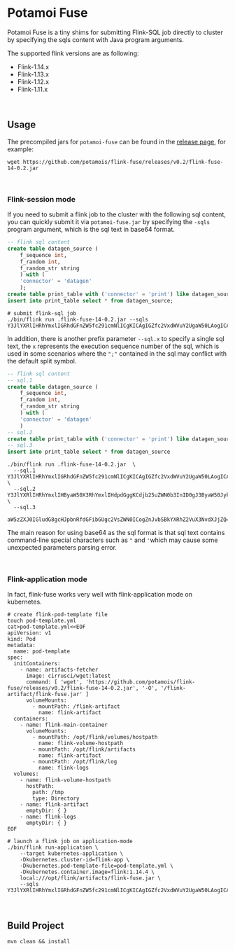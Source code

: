 # Potamoi Fuse

Potamoi Fuse is a tiny shims for submitting Flink-SQL job directly to cluster by specifying the sqls content with Java program arguments.

The supported flink versions are as following:

* Flink-1.14.x
* Flink-1.13.x
* Flink-1.12.x
* Flink-1.11.x

<br>

## Usage

The precompiled jars for `potamoi-fuse` can be found in the [release page](https://github.com/potamois/flink-fuse/releases), for example:

```shell
wget https://github.com/potamois/flink-fuse/releases/v0.2/flink-fuse-14-0.2.jar
```

<br>

### Flink-session mode

If you need to submit a flink job to the cluster with the following sql content,  you can quickly submit it via `potamoi-fuse.jar` by specifying the `-sqls`  program argument, which is the sql text in base64 format.

```sql
-- flink sql content
create table datagen_source (
    f_sequence int,
    f_random int,
    f_random_str string
    ) with (
    'connector' = 'datagen'
    );
create table print_table with ('connector' = 'print') like datagen_source (excluding all);
insert into print_table select * from datagen_source;
```

```shell
# submit flink-sql job
./bin/flink run .flink-fuse-14-0.2.jar --sqls Y3JlYXRlIHRhYmxlIGRhdGFnZW5fc291cmNlICgKICAgIGZfc2VxdWVuY2UgaW50LAogICAgZl9yYW5kb20gaW50LAogICAgZl9yYW5kb21fc3RyIHN0cmluZwogICAgKSB3aXRoICgKICAgICdjb25uZWN0b3InID0gJ2RhdGFnZW4nCiAgICApOwpjcmVhdGUgdGFibGUgcHJpbnRfdGFibGUgd2l0aCAoJ2Nvbm5lY3RvcicgPSAncHJpbnQnKSBsaWtlIGRhdGFnZW5fc291cmNlIChleGNsdWRpbmcgYWxsKTsKaW5zZXJ0IGludG8gcHJpbnRfdGFibGUgc2VsZWN0ICogZnJvbSBkYXRhZ2VuX3NvdXJjZTs=
```

In addition, there is another prefix parameter `--sql.x` to specify a single sql text,  the `x` represents the execution sequence  number of the sql, which is used in some scenarios where the `";"` contained in the sql may conflict with the default split symbol. 

```sql
-- flink sql content
-- sql.1
create table datagen_source (
    f_sequence int,
    f_random int,
    f_random_str string
    ) with (
    'connector' = 'datagen'
    )
-- sql.2
create table print_table with ('connector' = 'print') like datagen_source (excluding all)
-- sql.3
insert into print_table select * from datagen_source
```

```shell
./bin/flink run .flink-fuse-14-0.2.jar  \
  --sql.1 Y3JlYXRlIHRhYmxlIGRhdGFnZW5fc291cmNlICgKICAgIGZfc2VxdWVuY2UgaW50LAogICAgZl9yYW5kb20gaW50LAogICAgZl9yYW5kb21fc3RyIHN0cmluZwogICAgKSB3aXRoICgKICAgICdjb25uZWN0b3InID0gJ2RhdGFnZW4nCiAgICAp \
  --sql.2 Y3JlYXRlIHRhYmxlIHByaW50X3RhYmxlIHdpdGggKCdjb25uZWN0b3InID0gJ3ByaW50JykgbGlrZSBkYXRhZ2VuX3NvdXJjZSAoZXhjbHVkaW5nIGFsbCk= \
  --sql.3 
  aW5zZXJ0IGludG8gcHJpbnRfdGFibGUgc2VsZWN0ICogZnJvbSBkYXRhZ2VuX3NvdXJjZQ== 
```

The main reason for using base64 as the sql  format is that sql text contains command-line special characters such as `"` and `'`which may cause some unexpected parameters parsing error.

<br>

### Flink-application mode

In fact, flink-fuse works very well with flink-application mode on kubernetes.

```shell
# create flink-pod-template file
touch pod-template.yml
cat>pod-template.yml<<EOF
apiVersion: v1
kind: Pod
metadata:
  name: pod-template
spec:
  initContainers:
    - name: artifacts-fetcher
      image: cirrusci/wget:latest
      command: [ 'wget', 'https://github.com/potamois/flink-fuse/releases/v0.2/flink-fuse-14-0.2.jar', '-O', '/flink-artifact/flink-fuse.jar' ]
      volumeMounts:
        - mountPath: /flink-artifact
          name: flink-artifact
  containers:
    - name: flink-main-container
      volumeMounts:
        - mountPath: /opt/flink/volumes/hostpath
          name: flink-volume-hostpath
        - mountPath: /opt/flink/artifacts
          name: flink-artifact
        - mountPath: /opt/flink/log
          name: flink-logs
  volumes:
    - name: flink-volume-hostpath
      hostPath:
        path: /tmp
        type: Directory
    - name: flink-artifact
      emptyDir: { }
    - name: flink-logs
      emptyDir: { }
EOF
      
# launch a flink job on application-mode
./bin/flink run-application \
    --target kubernetes-application \
    -Dkubernetes.cluster-id=flink-app \
    -Dkubernetes.pod-template-file=pod-template.yml \
    -Dkubernetes.container.image=flink:1.14.4 \
    local:///opt/flink/artifacts/flink-fuse.jar \
    --sqls Y3JlYXRlIHRhYmxlIGRhdGFnZW5fc291cmNlICgKICAgIGZfc2VxdWVuY2UgaW50LAogICAgZl9yYW5kb20gaW50LAogICAgZl9yYW5kb21fc3RyIHN0cmluZwogICAgKSB3aXRoICgKICAgICdjb25uZWN0b3InID0gJ2RhdGFnZW4nCiAgICApOwpjcmVhdGUgdGFibGUgcHJpbnRfdGFibGUgd2l0aCAoJ2Nvbm5lY3RvcicgPSAncHJpbnQnKSBsaWtlIGRhdGFnZW5fc291cmNlIChleGNsdWRpbmcgYWxsKTsKaW5zZXJ0IGludG8gcHJpbnRfdGFibGUgc2VsZWN0ICogZnJvbSBkYXRhZ2VuX3NvdXJjZTs=
```

<br>

## Build Project

```shell
mvn clean && install
```

<br>

<br>





